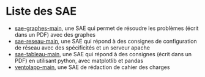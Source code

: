 # Liste des SAE
- [sae-graphes-main](./sae-graphes-main), une SAE qui permet de résoudre les problèmes (écrit dans un PDF) avec des graphes
- [sae-reseau-main](./sae-reseau-main), une SAE qui répond à des consignes de configuration de réseau avec des spécificités et un serveur apache
- [sae-tableau-main](./sae-tableau-main), une SAE qui répond à des consignes (écrit dans un PDF) en utilisant python, avec matplotlib et pandas
- [ventolapp-main](./ventolapp-main), une SAE de rédaction de cahier des charges
